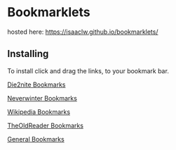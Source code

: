 # Bookmarklets

hosted here: https://isaaclw.github.io/bookmarklets/

## Installing

To install click and drag the links, to your bookmark bar.

<a href="d2n/install.html">Die2nite Bookmarks</a>

<a href="neverwinter/install.html">Neverwinter Bookmarks</a>

<a href="wiki/install.html">Wikipedia Bookmarks</a>

<a href="theoldreader/install.html">TheOldReader Bookmarks</a>

<a href="general/install.html">General Bookmarks</a>
